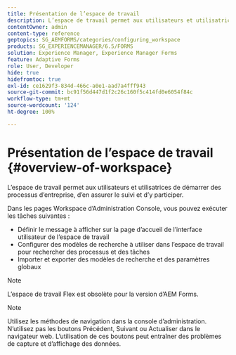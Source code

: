 ```yaml
---
title: Présentation de l’espace de travail
description: L’espace de travail permet aux utilisateurs et utilisatrices de démarrer des processus d’entreprise, d’en assurer le suivi et d’y participer. En savoir plus sur l’espace de travail.
contentOwner: admin
content-type: reference
geptopics: SG_AEMFORMS/categories/configuring_workspace
products: SG_EXPERIENCEMANAGER/6.5/FORMS
solution: Experience Manager, Experience Manager Forms
feature: Adaptive Forms
role: User, Developer
hide: true
hidefromtoc: true
exl-id: ce1629f3-834d-466c-a0e1-aad7a4fff943
source-git-commit: bc91f56d447d1f2c26c160f5c414fd0e6054f84c
workflow-type: tm+mt
source-wordcount: '124'
ht-degree: 100%

---
```


# Présentation de l’espace de travail {#overview-of-workspace}

L’espace de travail permet aux utilisateurs et utilisatrices de démarrer des processus d’entreprise, d’en assurer le suivi et d’y participer.

Dans les pages Workspace d’Administration Console, vous pouvez exécuter les tâches suivantes :

* Définir le message à afficher sur la page d’accueil de l’interface utilisateur de l’espace de travail
* Configurer des modèles de recherche à utiliser dans l’espace de travail pour rechercher des processus et des tâches
* Importer et exporter des modèles de recherche et des paramètres globaux

>[!NOTE]
>
>L’espace de travail Flex est obsolète pour la version d’AEM Forms.

>[!NOTE]
>
>Utilisez les méthodes de navigation dans la console d’administration. N’utilisez pas les boutons Précédent, Suivant ou Actualiser dans le navigateur web. L’utilisation de ces boutons peut entraîner des problèmes de capture et d’affichage des données.
